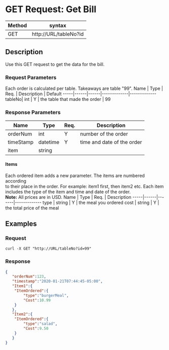 # GET Request: Get Bill

Method | syntax
----- | ----------
GET | http://URL/tableNo?id

## Description

Use this GET request to get the data for the bill.

### Request Parameters
Each order is calculated per table. Takeaways are table "99".
Name | Type | Req. | Description | Default
-----|------|------|-------------|-------------
tableNo| int | Y | the table that made the order | 99 
### Response Parameters
Name | Type | Req. | Description
---- | ----- | ----- | --------------------
orderNum | int | Y |  number of the order
timeStamp | datetime  | Y | time and date of the order
item| string |

#### Items
Each ordered item adds a new parameter. The items are numbered according  
to their place in the order. For example: item1 first, then item2 etc. Each item  
 includes the type of the item and time and date of the order.  
**Note:** All prices are in USD.
Name | Type | Req.  | Description 
-----|------|-------|-------------
type | string | Y | the meal you ordered 
cost | string | Y | the total price of the meal


## Examples

### Request

```CURL
curl -X GET "http://URL/tableNo?id=99"
```

### Response

```JSON
{
   "orderNum":123,
   "timestamp":"2020-01-21T07:44:45-05:00",
   "Item1":{
  	"ItemOrdered":{
     	"type":"burgerMeal",
     	"Cost":10.99
  	}
   },
   "Item2":{
  	"ItemOrdered":{
     	"type":"salad",
     	"Cost":9.50
  	}
   }
}


```

<!-- Write a comment explaining the response, if it would be helpful. For a response with a complicated schema, create a table like the one used above for the request.  -->
